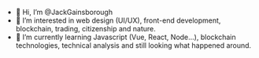 - 👋 Hi, I’m @JackGainsborough
- 👀 I’m interested in web design (UI/UX), front-end development, blockchain, trading, citizenship and nature.
- 🌱 I’m currently learning Javascript (Vue, React, Node...), blockchain technologies, technical analysis and still looking what happened around.

<!---
JackGainsborough/JackGainsborough is a ✨ special ✨ repository because its `README.md` (this file) appears on your GitHub profile.
You can click the Preview link to take a look at your changes.
--->
